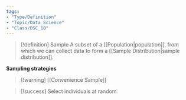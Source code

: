 ```yaml
---
tags:
- "Type/Definition"
- "Topic/Data_Science"
- "Class/DSC_10"
---
```


> [!definition] Sample
> A subset of a [[Population|population]], from which we can collect data to form a [[Sample Distribution|sample distribution]].  

**Sampling strategies**
> [!warning] [[Convenience Sample]]

> [!success] Select individuals at random
